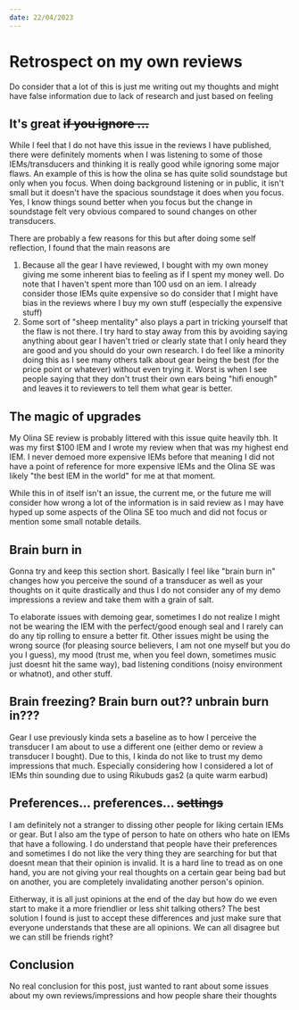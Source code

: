 ```yaml
---
date: 22/04/2023
---
```

# Retrospect on my own reviews
Do consider that a lot of this is just me writing out my thoughts and might have false information due to lack of research and just based on feeling

## It's great ~~if you ignore ...~~
While I feel that I do not have this issue in the reviews I have published, there were definitely moments when I was listening to some of those IEMs/transducers and thinking it is really good while ignoring some major flaws.  An example of this is how the olina se has quite solid soundstage but only when you focus. When doing background listening or in public, it isn't small but it doesn't have the spacious soundstage it does when you focus. Yes, I know things sound better when you focus but the change in soundstage felt very obvious compared to sound changes on other transducers. 

There are probably a few reasons for this but after doing some self reflection, I found that the main reasons are
1.  Because all the gear I have reviewed, I bought with my own money giving me some inherent bias to feeling as if I spent my money well. Do note that I haven't spent more than 100 usd on an iem. I already consider those IEMs quite expensive so do consider that I might have bias in the reviews where I buy my own stuff (especially the expensive stuff)
2. Some sort of "sheep mentality" also plays a part in tricking yourself that the flaw is not there. I try hard to stay away from this by avoiding saying anything about gear I haven't tried or clearly state that I only heard they are good and you should do your own research. I do feel like a minority doing this as I see many others talk about gear being the best (for the price point or whatever) without even trying it. Worst is when I see people saying that they don't trust their own ears being "hifi enough" and leaves it to reviewers to tell them what gear is better. 

## The magic of upgrades
My Olina SE review is probably littered with this issue quite heavily tbh. It was my first $100 IEM and I wrote my review when that was my highest end IEM. I never demoed more expensive IEMs before that meaning I did not have a point of reference for more expensive IEMs and the Olina SE was likely "the best IEM in the world" for me at that moment.

While this in of itself isn't an issue, the current me, or the future me will consider how wrong a lot of the information is in said review as I may have hyped up some aspects of the Olina SE too much and did not focus or mention some small notable details. 

## Brain burn in
Gonna try and keep this section short.  Basically I feel like "brain burn in" changes how you perceive the sound of a transducer as well as your thoughts on it quite drastically and thus I do not consider any of my demo impressions a review and take them with a grain of salt. 

To elaborate issues with demoing gear, sometimes I do not realize I might not be wearing the IEM with the perfect/good enough seal and I rarely can do any tip rolling to ensure a better fit. Other issues might be using the wrong source (for pleasing source believers, I am not one myself but you do you I guess), my mood (trust me, when you feel down, sometimes music just doesnt hit the same way), bad listening conditions (noisy environment or whatnot), and other stuff. 


## Brain freezing? Brain burn out?? unbrain burn in???
Gear I use previously kinda sets a baseline as to how I perceive the transducer I am about to use a different one (either demo or review a transducer I bought). Due to this, I kinda do not like to trust my demo impressions that much. Especially considering how I considered a lot of IEMs thin sounding due to using Rikubuds gas2 (a quite warm earbud)

## Preferences... preferences... ~~settings~~
I am definitely not a stranger to dissing other people for liking certain IEMs or gear. But I also am the type of person to hate on others who hate on IEMs that have a following. I do understand that people have their preferences and sometimes I do not like the very thing they are searching for but that doesnt mean that their opinion is invalid. It is a hard line to tread as on one hand, you are not giving your real thoughts on a certain gear being bad but on another, you are completely invalidating another person's opinion.

Eitherway, it is all just opinions at the end of the day but how do we even start to make it a more friendlier or less shit talking others? The best solution I found is just to accept these differences and just make sure that everyone understands that these are all opinions. We can all disagree but we can still be friends right?

## Conclusion
No real conclusion for this post, just wanted to rant about some issues about my own reviews/impressions and how people share their thoughts